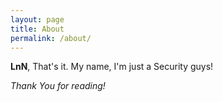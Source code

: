 ```yaml
---
layout: page
title: About
permalink: /about/
---
```


**LnN**, That's it. My name, I'm just a Security guys!

*Thank You for reading!*
